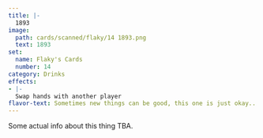```yaml
---
title: |-
  1893
image: 
  path: cards/scanned/flaky/14 1893.png
  text: 1893
set:
  name: Flaky's Cards
  number: 14
category: Drinks
effects: 
- |-
  Swap hands with another player
flavor-text: Sometimes new things can be good, this one is just okay...
---
```

Some actual info about this thing TBA.
